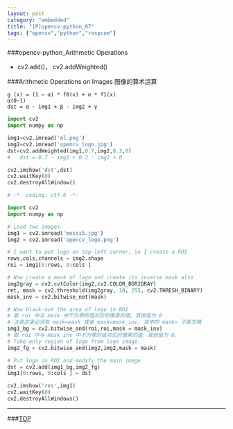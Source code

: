 ```yaml
---
layout: post
category: "embedded"
title: "[P]opencv-python_07"
tags: ["opencv","python","raspcam"]
---
```


<a name="top"></a>
###opencv-python_Arithmetic Operations


* cv2.add()， cv2.addWeighted() 

###Arithmetic Operations on Images 图像的算术运算

`g (x) = (1 − α) * f0(x) + α * f1(x)`  
`α(0~1)`  
`dst = α · img1 + β · img2 + γ`  


```python
import cv2
import numpy as np

img1=cv2.imread('ml.png')
img2=cv2.imread('opencv_logo.jpg')
dst=cv2.addWeighted(img1,0.7,img2,0.3,0)
#	dst = 0.7 · img1 + 0.3 · img2 + 0

cv2.imshow('dst',dst)
cv2.waitKey(0)
cv2.destroyAllWindow()

```

```python
# -*- coding: utf-8 -*-

import cv2
import numpy as np

# Load two images
img1 = cv2.imread('messi5.jpg')
img2 = cv2.imread('opencv_logo.png')

# I want to put logo on top-left corner, So I create a ROI
rows,cols,channels = img2.shape
roi = img1[0:rows, 0:cols ]

# Now create a mask of logo and create its inverse mask also
img2gray = cv2.cvtColor(img2,cv2.COLOR_BGR2GRAY)
ret, mask = cv2.threshold(img2gray, 10, 255, cv2.THRESH_BINARY)
mask_inv = cv2.bitwise_not(mask)

# Now black-out the area of logo in ROI
# 取 roi 中与 mask 中不为零的值对应的像素的值，其他值为 0
# 注意这里必须有 mask=mask 或者 mask=mask_inv, 其中的 mask= 不能忽略
img1_bg = cv2.bitwise_and(roi,roi,mask = mask_inv)
# 取 roi 中与 mask_inv 中不为零的值对应的像素的值，其他值为 0。
# Take only region of logo from logo image.
img2_fg = cv2.bitwise_and(img2,img2,mask = mask)

# Put logo in ROI and modify the main image
dst = cv2.add(img1_bg,img2_fg)
img1[0:rows, 0:cols ] = dst

cv2.imshow('res',img1)
cv2.waitKey(0)
cv2.destroyAllWindows()
```

- - - 

###[TOP](#top)
